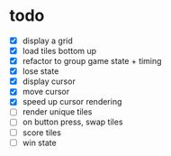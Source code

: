 # todo

- [x] display a grid
- [x] load tiles bottom up
- [x] refactor to group game state + timing
- [x] lose state
- [x] display cursor
- [x] move cursor
- [x] speed up cursor rendering
- [ ] render unique tiles
- [ ] on button press, swap tiles
- [ ] score tiles
- [ ] win state
